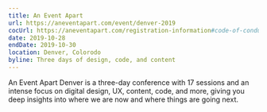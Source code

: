```yaml
---
title: An Event Apart
url: https://aneventapart.com/event/denver-2019
cocUrl: https://aneventapart.com/registration-information#code-of-conduct
date: 2019-10-28
endDate: 2019-10-30
location: Denver, Colorodo
byline: Three days of design, code, and content
---
```


An Event Apart Denver is a three-day conference with 17 sessions and an intense focus on digital design, UX, content, code, and more, giving you deep insights into where we are now and where things are going next.
